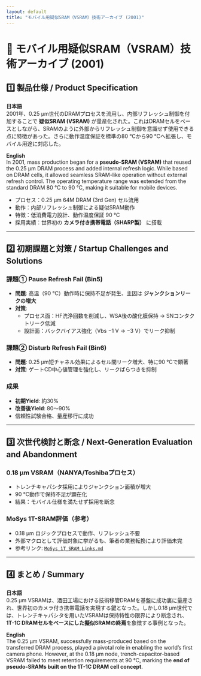 ```yaml
---
layout: default
title: "モバイル用疑似SRAM（VSRAM）技術アーカイブ (2001)"
---
```


# 📘 モバイル用疑似SRAM（VSRAM）技術アーカイブ (2001)

## 1️⃣ 製品仕様 / Product Specification

**日本語**  
2001年、0.25 µm世代のDRAMプロセスを流用し、内部リフレッシュ制御を付加することで **疑似SRAM (VSRAM)** が量産化された。これはDRAMセルをベースとしながら、SRAMのように外部からリフレッシュ制御を意識せず使用できる点に特徴があった。さらに動作温度保証を標準の80 °Cから90 °Cへ拡張し、モバイル用途に対応した。  

**English**  
In 2001, mass production began for a **pseudo-SRAM (VSRAM)** that reused the 0.25 µm DRAM process and added internal refresh logic. While based on DRAM cells, it allowed seamless SRAM-like operation without external refresh control. The operating temperature range was extended from the standard DRAM 80 °C to 90 °C, making it suitable for mobile devices.

- プロセス：0.25 µm 64M DRAM (3rd Gen) セル流用  
- 動作：内部リフレッシュ制御による疑似SRAM動作  
- 特徴：低消費電力設計、動作温度保証 90 °C  
- 採用実績：世界初の **カメラ付き携帯電話（SHARP製）** に搭載  

---

## 2️⃣ 初期課題と対策 / Startup Challenges and Solutions

### 課題① Pause Refresh Fail (Bin5)

- **問題**: 高温（90 °C）動作時に保持不足が発生、主因は **ジャンクションリークの増大**  
- **対策**:  
  - プロセス面：HF洗浄回数を削減し、WSA後の酸化膜保持 → SNコンタクトリーク低減  
  - 設計面：バックバイアス強化（Vbs −1 V → −3 V）でリーク抑制  

### 課題② Disturb Refresh Fail (Bin6)

- **問題**: 0.25 µm短チャネル効果によるセル間リーク増大、特に90 °Cで顕著  
- **対策**: ゲートCD中心値管理を強化し、リークばらつきを抑制  

### 成果

- **初期Yield**: 約30%  
- **改善後Yield**: 80〜90%  
- 信頼性試験合格、量産移行に成功  

---

## 3️⃣ 次世代検討と断念 / Next-Generation Evaluation and Abandonment

### 0.18 µm VSRAM（NANYA/Toshibaプロセス）

- トレンチキャパシタ採用によりジャンクション面積が増大  
- 90 °C動作で保持不足が顕在化  
- 結果：モバイル仕様を満たせず採用を断念  

### MoSys 1T-SRAM評価（参考）

- 0.18 µm ロジックプロセスで動作、リフレッシュ不要  
- 外部マクロとして評価対象に挙がるも、筆者の業務転換により評価未完  
- 参考リンク: [`MoSys_1T_SRAM_Links.md`](./MoSys_1T_SRAM_Links.md)  

---

## 4️⃣ まとめ / Summary

**日本語**  
0.25 µm VSRAMは、酒田工場における技術移管DRAMを基盤に成功裏に量産され、世界初のカメラ付き携帯電話を実現する鍵となった。しかし0.18 µm世代では、トレンチキャパシタを用いたVSRAMは保持特性の限界により断念され、**1T-1C DRAMセルをベースにした擬似SRAMの終焉**を象徴する事例となった。  

**English**  
The 0.25 µm VSRAM, successfully mass-produced based on the transferred DRAM process, played a pivotal role in enabling the world’s first camera phone. However, at the 0.18 µm node, trench-capacitor-based VSRAM failed to meet retention requirements at 90 °C, marking the **end of pseudo-SRAMs built on the 1T-1C DRAM cell concept**.  
